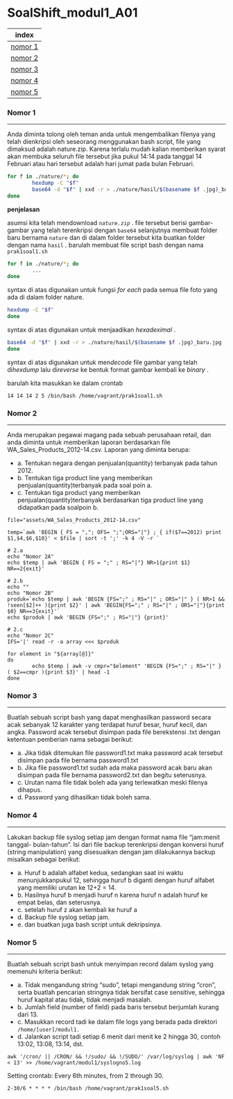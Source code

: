 # SoalShift_modul1_A01

index |
--- | 
[nomor 1](#no1) |
[nomor 2](#no2) |
[nomor 3](#no3) |
[nomor 4](#no4) |
[nomor 5](#no5) |

### <a name="no1" ></a>Nomor 1
---
Anda diminta tolong oleh teman anda untuk mengembalikan filenya yang telah
dienkripsi oleh seseorang menggunakan bash script, file yang dimaksud adalah
nature.zip. Karena terlalu mudah kalian memberikan syarat akan membuka seluruh
file tersebut jika pukul 14:14 pada tanggal 14 Februari atau hari tersebut adalah hari
jumat pada bulan Februari.

``` bash
for f in ./nature/*; do
        hexdump -C "$f"
        base64 -d "$f" | xxd -r > ./nature/hasil/$(basename $f .jpg)_baru.jpg
done
```
__penjelasan__

asumsi kita telah mendownload *`nature.zip`* . 
file tersebut berisi gambar-gambar yang telah terenkripsi dengan `base64`
selanjutnya membuat folder baru bernama `nature` dan di dalam folder tersebut kita buatkan folder dengan nama `hasil` .
barulah membuat file script bash dengan nama `prak1soal1.sh`

``` bash
for f in ./nature/*; do
        ...
done
```
syntax di atas digunakan untuk fungsi *for each* pada semua file foto yang ada di dalam folder nature.

``` bash
hexdump -C "$f"
done
```
syntax di atas digunakan untuk menjaadikan *hexadeximal* .

``` bash
base64 -d "$f" | xxd -r > ./nature/hasil/$(basename $f .jpg)_baru.jpg
done
```
syntax di atas digunakan untuk men*decode* file gambar yang telah di*hexdump* lalu di*reverse* ke bentuk format gambar kembali ke *binary* .

barulah kita masukkan ke dalam crontab
```
14 14 14 2 5 /bin/bash /home/vagrant/prak1soal1.sh
```

### <a name="no2" ></a>Nomor 2
---
Anda merupakan pegawai magang pada sebuah perusahaan retail, dan anda diminta
untuk memberikan laporan berdasarkan file WA_Sales_Products_2012-14.csv.
Laporan yang diminta berupa:

* a. Tentukan negara dengan penjualan(quantity) terbanyak pada tahun 2012.
* b. Tentukan tiga product line yang memberikan penjualan(quantity)terbanyak pada soal poin a.
* c. Tentukan tiga product yang memberikan penjualan(quantity)terbanyak berdasarkan tiga product line yang didapatkan pada soalpoin b.

``` shell
file="assets/WA_Sales_Products_2012-14.csv"

temp=`awk 'BEGIN { FS = ","; OFS= ";";ORS="|"} ; { if($7==2012) print $1,$4,$6,$10}' < $file | sort -t ';' -k 4 -V -r `

# 2.a
echo "Nomor 2A"
echo $temp | awk 'BEGIN { FS = ";" ; RS="|"} NR>1{print $1} NR==2{exit}'

# 2.b
echo ""
echo "Nomor 2B"
produk=`echo $temp | awk 'BEGIN {FS=";" ; RS="|" ; ORS="|" } ( NR>1 && !seen[$2]++ ){print $2}' | awk 'BEGIN{FS=";" ; RS="|" ; ORS="|"}{print $0} NR==3{exit}'`
echo $produk | awk 'BEGIN {FS=";" ; RS="|"} {print}'

# 2.c
echo "Nomor 2C"
IFS='|' read -r -a array <<< $produk

for element in "${array[@]}"
do
        echo $temp | awk -v cmpr="$element" 'BEGIN {FS=";" ; RS="|" } ( $2==cmpr ){print $3}' | head -1
done
```

### <a name="no3" ></a>Nomor 3
---
Buatlah sebuah script bash yang dapat menghasilkan password secara acak
sebanyak 12 karakter yang terdapat huruf besar, huruf kecil, dan angka. Password
acak tersebut disimpan pada file berekstensi .txt dengan ketentuan pemberian nama
sebagai berikut:

* a. Jika tidak ditemukan file password1.txt maka password acak tersebut disimpan pada file bernama password1.txt
* b. Jika file password1.txt sudah ada maka password acak baru akan disimpan pada file bernama password2.txt dan begitu seterusnya.
* c. Urutan nama file tidak boleh ada yang terlewatkan meski filenya dihapus.
* d. Password yang dihasilkan tidak boleh sama.


### <a name="no4" ></a>Nomor 4
---
Lakukan backup file syslog setiap jam dengan format nama file “jam:menit tanggal-
bulan-tahun”. Isi dari file backup terenkripsi dengan konversi huruf (string
manipulation) yang disesuaikan dengan jam dilakukannya backup misalkan sebagai
berikut:

* a. Huruf b adalah alfabet kedua, sedangkan saat ini waktu menunjukkanpukul 12, sehingga huruf b diganti dengan huruf alfabet yang memiliki urutan ke 12+2 = 14.
* b. Hasilnya huruf b menjadi huruf n karena huruf n adalah huruf ke empat belas, dan seterusnya.
* c. setelah huruf z akan kembali ke huruf a
* d. Backup file syslog setiap jam.
* e. dan buatkan juga bash script untuk dekripsinya.


### <a name="no5" ></a>Nomor 5
---
Buatlah sebuah script bash untuk menyimpan record dalam syslog yang memenuhi
kriteria berikut:

* a. Tidak mengandung string “sudo”, tetapi mengandung string “cron”, serta buatlah pencarian stringnya tidak bersifat case sensitive, sehingga huruf kapital atau tidak, tidak menjadi masalah.
* b. Jumlah field (number of field) pada baris tersebut berjumlah kurang dari 13.
* c. Masukkan record tadi ke dalam file logs yang berada pada direktori `/home/[user]/modul1.`
* d. Jalankan script tadi setiap 6 menit dari menit ke 2 hingga 30, contoh 13:02, 13:08, 13:14, dst.

``` shell
awk '/cron/ || /CRON/ && !/sudo/ && !/SUDO/' /var/log/syslog | awk 'NF < 13' >> /home/vagrant/modul1/syslogno5.log
```
Setting crontab:
Every 6th minutes, from 2 through 30.
``` shell
2-30/6 * * * * /bin/bash /home/vagrant/prak1soal5.sh
```
